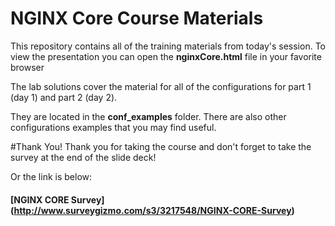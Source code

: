 # NGINX Core Course Materials
This repository contains all of the training materials from today's session. To view the presentation you can open the **nginxCore.html** file in your favorite browser

The lab solutions cover the material for all of the configurations for part 1 (day 1) and part 2 (day 2).

They are located in the **conf_examples** folder. There are also other configurations examples that you may find useful.

#Thank You!
Thank you for taking the course and don't forget to take the survey at the end of the slide deck!

Or the link is below:
#### [NGINX CORE Survey] (http://www.surveygizmo.com/s3/3217548/NGINX-CORE-Survey)
